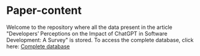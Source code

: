 # Paper-content
Welcome to the repository where all the data present in the article "Developers’ Perceptions on the Impact of ChatGPT in Software Development: A Survey" is stored. To access the complete database, click here: [Complete database](https://github.com/gpt-impact/Full_analysis_plot)

